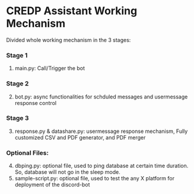 # CREDP Assistant Working Mechanism
Divided whole working mechanism in the 3 stages:
### Stage 1
1. main.py: Call/Trigger the bot
### Stage 2
2. bot.py: async functionalities for schduled messages and usermessage response control
### Stage 3
3. response.py & datashare.py: usermessage response mechanism, Fully customized CSV and PDF generator, and PDF merger
### Optional Files:
4. dbping.py: optional file, used to ping database at certain time duration. So, database will not go in the sleep mode.
5. sample-script.py: optional file, used to test the any X platform for deployment of the discord-bot
